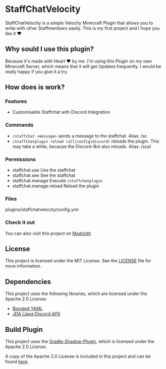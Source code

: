 # StaffChatVelocity

StaffChatVelocity is a simple Velocity Minecraft Plugin that allows you to write with other Staffmembers easily. This is my first project and I hope you like it ❤️

## Why sould I use this plugin?

Because it's made with Heart ❤️ by me. I'm using this Plugin on my own Minecraft Server, which means that it will get Updates frequently. I would be really happy if you give it a try.

## How does is work?

### Features

- Customisable Staffchat with Discord Integration

### Commands

- ```/staffchat <message>``` sends a message to the staffchat. Alias: /sc
- ```/staffchatplugin reload (all|config|discord)``` reloads the plugin. This may take a while, because the Discord-Bot also reloads. Alias: /scpl

### Permissions

- staffchat.use Use the staffchat
- staffchat.see See the staffchat
- staffchat.manage Execute ```/staffchatplugin```
- staffchat.manage.reload Reload the plugin

### Files

plugins/staffchatvelocity/config.yml

### Check it out

You can also visit this project on [Modrinth](https://modrinth.com/project/staffchatvelocity)

## License

This project is licensed under the MIT License. See the [LICENSE](LICENSE) file for more information.

## Dependencies

This project uses the following libraries, which are licensed under the Apache 2.0 License:

- [Boosted YAML](https://github.com/dejvokep/boosted-yaml)
- [JDA (Java Discord API)](https://github.com/discord-jda/JDA)

## Build Plugin
This project uses the [Gradle-Shadow-Plugin](https://github.com/GradleUp/shadow), which is licensed under the Apache 2.0 License.

A copy of the Apache 2.0 License is included in this project and can be found [here](DEPENDENCIES-LICENSE-APACHE-2.0).

